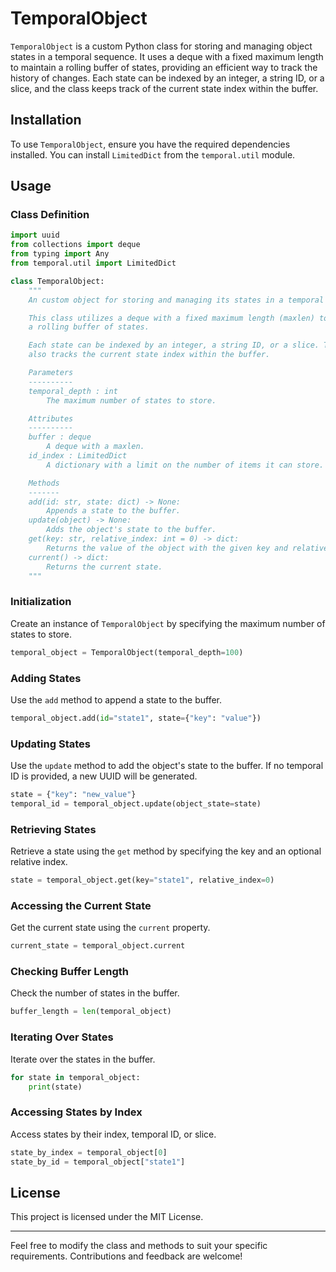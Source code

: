 # TemporalObject

`TemporalObject` is a custom Python class for storing and managing object states in a temporal sequence. It uses a deque with a fixed maximum length to maintain a rolling buffer of states, providing an efficient way to track the history of changes. Each state can be indexed by an integer, a string ID, or a slice, and the class keeps track of the current state index within the buffer.

## Installation

To use `TemporalObject`, ensure you have the required dependencies installed. You can install `LimitedDict` from the `temporal.util` module.

## Usage

### Class Definition

```python
import uuid
from collections import deque
from typing import Any
from temporal.util import LimitedDict

class TemporalObject:
    """
    An custom object for storing and managing its states in a temporal sequence.

    This class utilizes a deque with a fixed maximum length (maxlen) to maintain
    a rolling buffer of states.

    Each state can be indexed by an integer, a string ID, or a slice. The class
    also tracks the current state index within the buffer.

    Parameters
    ----------
    temporal_depth : int
        The maximum number of states to store.

    Attributes
    ----------
    buffer : deque
        A deque with a maxlen.
    id_index : LimitedDict
        A dictionary with a limit on the number of items it can store.

    Methods
    -------
    add(id: str, state: dict) -> None:
        Appends a state to the buffer.
    update(object) -> None:
        Adds the object's state to the buffer.
    get(key: str, relative_index: int = 0) -> dict:
        Returns the value of the object with the given key and relative index.
    current() -> dict:
        Returns the current state.
    """
```

### Initialization

Create an instance of `TemporalObject` by specifying the maximum number of states to store.

```python
temporal_object = TemporalObject(temporal_depth=100)
```

### Adding States

Use the `add` method to append a state to the buffer.

```python
temporal_object.add(id="state1", state={"key": "value"})
```

### Updating States

Use the `update` method to add the object's state to the buffer. If no temporal ID is provided, a new UUID will be generated.

```python
state = {"key": "new_value"}
temporal_id = temporal_object.update(object_state=state)
```

### Retrieving States

Retrieve a state using the `get` method by specifying the key and an optional relative index.

```python
state = temporal_object.get(key="state1", relative_index=0)
```

### Accessing the Current State

Get the current state using the `current` property.

```python
current_state = temporal_object.current
```

### Checking Buffer Length

Check the number of states in the buffer.

```python
buffer_length = len(temporal_object)
```

### Iterating Over States

Iterate over the states in the buffer.

```python
for state in temporal_object:
    print(state)
```

### Accessing States by Index

Access states by their index, temporal ID, or slice.

```python
state_by_index = temporal_object[0]
state_by_id = temporal_object["state1"]
```

## License

This project is licensed under the MIT License.

---

Feel free to modify the class and methods to suit your specific requirements. Contributions and feedback are welcome!
